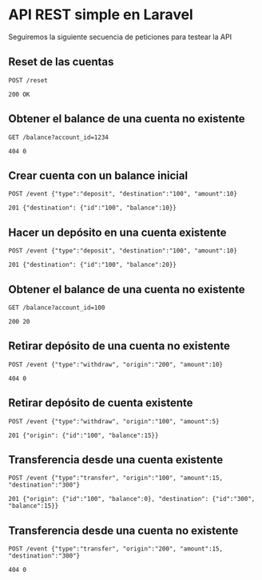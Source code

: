 # API REST simple en Laravel  

Seguiremos la siguiente secuencia de peticiones para testear la API

## Reset de las cuentas

```
POST /reset

200 OK
```


## Obtener el balance de una cuenta no existente

```
GET /balance?account_id=1234

404 0
```

## Crear cuenta con un balance inicial

```
POST /event {"type":"deposit", "destination":"100", "amount":10}

201 {"destination": {"id":"100", "balance":10}}
```

## Hacer un depósito en una cuenta existente

```
POST /event {"type":"deposit", "destination":"100", "amount":10}

201 {"destination": {"id":"100", "balance":20}}
```

## Obtener el balance de una cuenta no existente

```
GET /balance?account_id=100

200 20
```

## Retirar depósito de una cuenta no existente

```
POST /event {"type":"withdraw", "origin":"200", "amount":10}

404 0
```

## Retirar depósito de cuenta existente

```
POST /event {"type":"withdraw", "origin":"100", "amount":5}

201 {"origin": {"id":"100", "balance":15}}
```

## Transferencia desde una cuenta existente

```
POST /event {"type":"transfer", "origin":"100", "amount":15, "destination":"300"}

201 {"origin": {"id":"100", "balance":0}, "destination": {"id":"300", "balance":15}}
```

## Transferencia desde una cuenta no existente

```
POST /event {"type":"transfer", "origin":"200", "amount":15, "destination":"300"}

404 0
```
